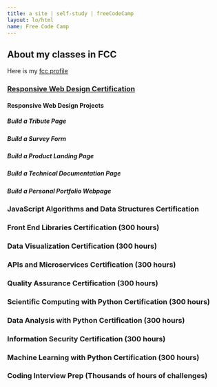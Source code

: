```yaml
---
title: a site | self-study | freeCodeCamp
layout: lo/html
name: Free Code Camp
---
```

## About my classes in FCC

Here is my [fcc profile](https://www.freecodecamp.org/ulatov)

### [Responsive Web Design Certification](ResponsiveWebDesignProjects)

#### Responsive Web Design Projects

##### Build a Tribute Page

##### Build a Survey Form

##### Build a Product Landing Page

##### Build a Technical Documentation Page

##### Build a Personal Portfolio Webpage

### JavaScript Algorithms and Data Structures Certification

### Front End Libraries Certification (300 hours)

### Data Visualization Certification (300 hours)

### APIs and Microservices Certification (300 hours)

### Quality Assurance Certification (300 hours)

### Scientific Computing with Python Certification (300 hours)

### Data Analysis with Python Certification (300 hours)

### Information Security Certification (300 hours)

### Machine Learning with Python Certification (300 hours)

### Coding Interview Prep (Thousands of hours of challenges)
